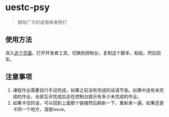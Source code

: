 # uestc-psy
> 献给广大的成电单身狗们
## 使用方法
进入[这个页面](https://www.icourse163.org/spoc/learn/UESTC-1002245003?tid=1003648002#/learn/testlist)，打开开发者工具，切换到控制台，复制这个脚本，粘贴，然后回车。
## 注意事项
1. 课程作业需要自行手动完成，如果之前没有完成的话请节哀。如果中途有未完成的作业，全部互评完成后会在控制台提示有多少未完成的作业。
2. 如果卡住的话，可以回到上面那个链接然后刷新一下，重新来一遍。如果还是卡同一个地方，请提issue。
